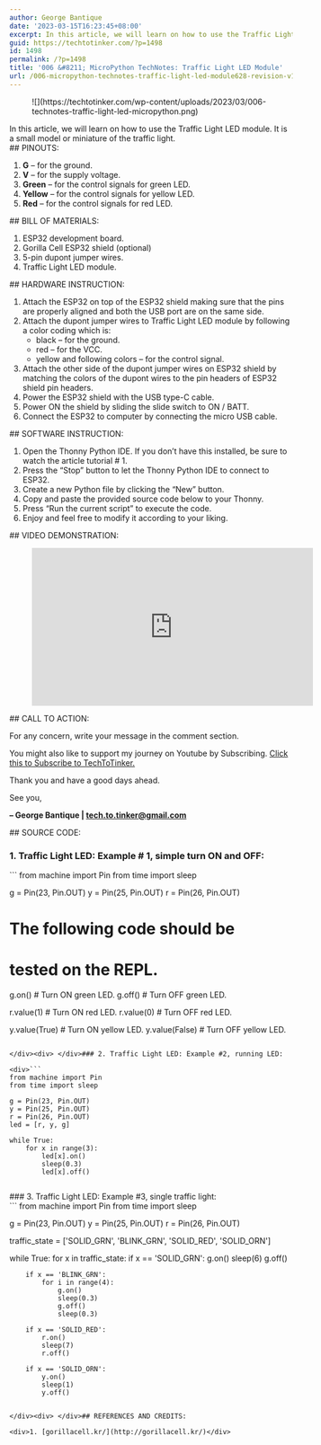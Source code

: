 ```yaml
---
author: George Bantique
date: '2023-03-15T16:23:45+08:00'
excerpt: In this article, we will learn on how to use the Traffic Light LED module. It is a small model or miniature of the traffic light.
guid: https://techtotinker.com/?p=1498
id: 1498
permalink: /?p=1498
title: '006 &#8211; MicroPython TechNotes: Traffic Light LED Module'
url: /006-micropython-technotes-traffic-light-led-module628-revision-v1-006-8211-MicroPython-TechNotes-Traffic-Light-LED-Module
---
```



<figure class="wp-block-image size-full">![](https://techtotinker.com/wp-content/uploads/2023/03/006-technotes-traffic-light-led-micropython.png)</figure>In this article, we will learn on how to use the Traffic Light LED module. It is a small model or miniature of the traffic light.

<div> </div>## PINOUTS:

1. **G** – for the ground.
2. **V** – for the supply voltage.
3. **Green** – for the control signals for green LED.
4. **Yellow** – for the control signals for yellow LED.
5. **Red** – for the control signals for red LED.

<div> </div>## BILL OF MATERIALS:

1. ESP32 development board.
2. Gorilla Cell ESP32 shield (optional)
3. 5-pin dupont jumper wires.
4. Traffic Light LED module.

<div> </div>## HARDWARE INSTRUCTION:

1. Attach the ESP32 on top of the ESP32 shield making sure that the pins are properly aligned and both the USB port are on the same side.
2. Attach the dupont jumper wires to Traffic Light LED module by following a color coding which is: 
    - black – for the ground.
    - red – for the VCC.
    - yellow and following colors – for the control signal.
3. Attach the other side of the dupont jumper wires on ESP32 shield by matching the colors of the dupont wires to the pin headers of ESP32 shield pin headers.
4. Power the ESP32 shield with the USB type-C cable.
5. Power ON the shield by sliding the slide switch to ON / BATT.
6. Connect the ESP32 to computer by connecting the micro USB cable.

<div> </div>## SOFTWARE INSTRUCTION:

1. Open the Thonny Python IDE. If you don’t have this installed, be sure to watch the article tutorial # 1.
2. Press the “Stop” button to let the Thonny Python IDE to connect to ESP32.
3. Create a new Python file by clicking the “New” button.
4. Copy and paste the provided source code below to your Thonny.
5. Press “Run the current script” to execute the code.
6. Enjoy and feel free to modify it according to your liking.

<div> </div>## VIDEO DEMONSTRATION:

<figure class="wp-block-embed is-type-video is-provider-youtube wp-block-embed-youtube wp-embed-aspect-16-9 wp-has-aspect-ratio"><div class="wp-block-embed__wrapper"><iframe allow="accelerometer; autoplay; clipboard-write; encrypted-media; gyroscope; picture-in-picture; web-share" allowfullscreen="" frameborder="0" height="281" loading="lazy" src="https://www.youtube.com/embed/IWBFpWScAhU?feature=oembed" title="006 - MicroPython TechNotes: Traffic Light LED" width="500"></iframe></div></figure><div> </div>## CALL TO ACTION:

For any concern, write your message in the comment section.

You might also like to support my journey on Youtube by Subscribing. [Click this to Subscribe to TechToTinker.](https://www.youtube.com/c/TechToTinker?sub_confirmation=1)

Thank you and have a good days ahead.

See you,

**– George Bantique | tech.to.tinker@gmail.com**

<div> </div>## SOURCE CODE:

### 1. Traffic Light LED: Example # 1, simple turn ON and OFF:

<div>```
from machine import Pin
from time import sleep

g = Pin(23, Pin.OUT)
y = Pin(25, Pin.OUT)
r = Pin(26, Pin.OUT)

# The following code should be 
# tested on the REPL.
g.on()  # Turn ON green LED.
g.off() # Turn OFF green LED.

r.value(1) # Turn ON red LED.
r.value(0) # Turn OFF red LED.

y.value(True)  # Turn ON yellow LED.
y.value(False) # Turn OFF yellow LED.
```

</div><div> </div>### 2. Traffic Light LED: Example #2, running LED:

<div>```
from machine import Pin
from time import sleep

g = Pin(23, Pin.OUT)
y = Pin(25, Pin.OUT)
r = Pin(26, Pin.OUT)
led = [r, y, g]

while True:
    for x in range(3):
        led[x].on()
        sleep(0.3)
        led[x].off()


```

</div><div> </div>### 3. Traffic Light LED: Example #3, single traffic light:

<div>```
from machine import Pin
from time import sleep

g = Pin(23, Pin.OUT)
y = Pin(25, Pin.OUT)
r = Pin(26, Pin.OUT)

traffic_state = ['SOLID_GRN',
                 'BLINK_GRN',
                 'SOLID_RED',
                 'SOLID_ORN']

while True:
    for x in traffic_state:
        if x == 'SOLID_GRN':
            g.on()
            sleep(6)
            g.off()
        
        if x == 'BLINK_GRN':
            for i in range(4):
                g.on()
                sleep(0.3)
                g.off()
                sleep(0.3)
        
        if x == 'SOLID_RED':
            r.on()
            sleep(7)
            r.off()
            
        if x == 'SOLID_ORN':
            y.on()
            sleep(1)
            y.off()
```

</div><div> </div>## REFERENCES AND CREDITS:

<div>1. [gorillacell.kr/](http://gorillacell.kr/)</div>
